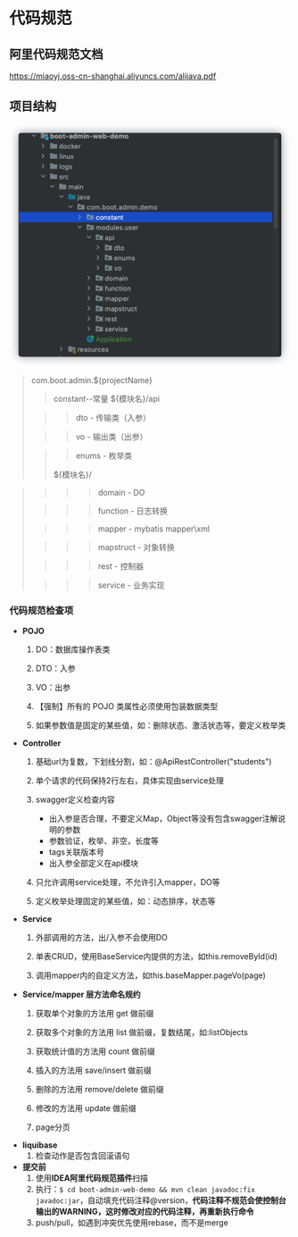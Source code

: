 # 代码规范

## 阿里代码规范文档

https://miaoyj.oss-cn-shanghai.aliyuncs.com/alijava.pdf



## 项目结构

![image-20210922172701694](../assets/image-20210922172701694.png)

>com.boot.admin.${projectName}
>
>>constant--常量
>>${模块名}/api
>
>>>dto - 传输类（入参）
>
>>>vo - 输出类（出参）
>
>>>enums - 枚举类
>>
>>${模块名}/
>

>> > > domain - DO
>
>>>> function - 日志转换
>
>>>> mapper - mybatis mapper\xml
>
>>>> mapstruct - 对象转换
>
>>>> rest - 控制器
>
>>>> service - 业务实现
>

### 代码规范检查项
+ **POJO**
  
    1. DO：数据库操作表类
    
    2. DTO：入参
    
    3. VO：出参
    
    4. 【强制】所有的 POJO 类属性必须使用包装数据类型
    
    5.  如果参数值是固定的某些值，如：删除状态、激活状态等，要定义枚举类
    
       
    
+ **Controller**
  
	1. 基础url为复数，下划线分割，如：@ApiRestController("students")
	
	2. 单个请求的代码保持2行左右，具体实现由service处理
	
    3. swagger定义检查内容

       - 出入参是否合理，不要定义Map，Object等没有包含swagger注解说明的参数
       - 参数验证，枚举、非空，长度等
       -  tags关联版本号
       - 出入参全部定义在api模块
    
    4. 只允许调用service处理，不允许引入mapper，DO等 
    
    5. 定义枚举处理固定的某些值，如：动态排序，状态等
    
       
  
+ **Service** 
	
	1. 外部调用的方法，出/入参不会使用DO
	
	2. 单表CRUD，使用BaseService内提供的方法，如this.removeById(id)
	
	3. 调用mapper内的自定义方法，如this.baseMapper.pageVo(page)
	
	   


* **Service/mapper 层方法命名规约**
  
    1. 获取单个对象的方法用 get 做前缀
    
    2. 获取多个对象的方法用 list 做前缀，复数结尾，如:listObjects
    
    3. 获取统计值的方法用 count 做前缀
    
	4. 插入的方法用 save/insert 做前缀
	
	5. 删除的方法用 remove/delete 做前缀
	
	6. 修改的方法用 update 做前缀
	
	7. page分页
	
	   
	
+ **liquibase**
    1. 检查动作是否包含回滚语句
+ **提交前**
    1. 使用**IDEA阿里代码规范插件**扫描
    2. 执行：`$ cd boot-admin-web-demo && mvn clean javadoc:fix javadoc:jar`，自动填充代码注释@version，**代码注释不规范会使控制台输出的WARNING，这时修改对应的代码注释，再重新执行命令**
    3. push/pull，如遇到冲突优先使用rebase，而不是merge